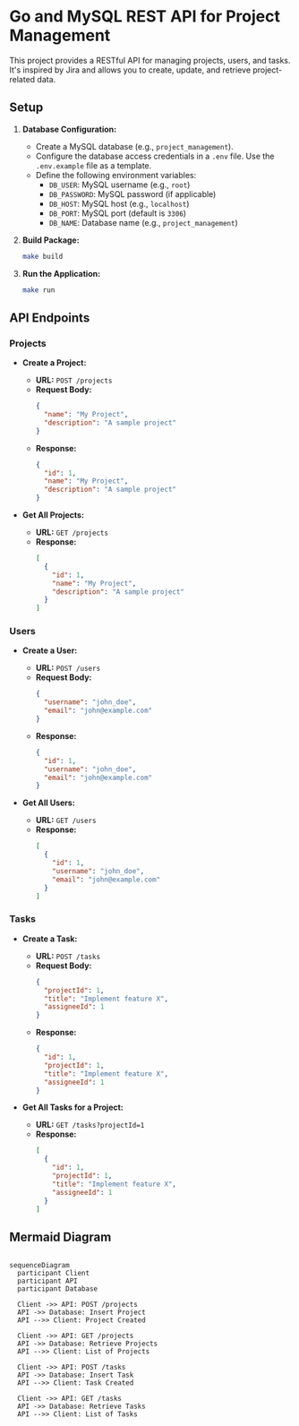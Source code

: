 # Go and MySQL REST API for Project Management

This project provides a RESTful API for managing projects, users, and tasks. It's inspired by Jira and allows you to create, update, and retrieve project-related data.

## Setup

1. **Database Configuration:**
   - Create a MySQL database (e.g., `project_management`).
   - Configure the database access credentials in a `.env` file. Use the `.env.example` file as a template.
   - Define the following environment variables:
     - `DB_USER`: MySQL username (e.g., `root`)
     - `DB_PASSWORD`: MySQL password (if applicable)
     - `DB_HOST`: MySQL host (e.g., `localhost`)
     - `DB_PORT`: MySQL port (default is `3306`)
     - `DB_NAME`: Database name (e.g., `project_management`)

2. **Build Package:**
   ```bash
   make build
   ```

3. **Run the Application:**
   ```bash
   make run
   ```

## API Endpoints

### Projects

- **Create a Project:**
  - **URL:** `POST /projects`
  - **Request Body:**
    ```json
    {
      "name": "My Project",
      "description": "A sample project"
    }
    ```
  - **Response:**
    ```json
    {
      "id": 1,
      "name": "My Project",
      "description": "A sample project"
    }
    ```

- **Get All Projects:**
  - **URL:** `GET /projects`
  - **Response:**
    ```json
    [
      {
        "id": 1,
        "name": "My Project",
        "description": "A sample project"
      }
    ]
    ```

### Users

- **Create a User:**
  - **URL:** `POST /users`
  - **Request Body:**
    ```json
    {
      "username": "john_doe",
      "email": "john@example.com"
    }
    ```
  - **Response:**
    ```json
    {
      "id": 1,
      "username": "john_doe",
      "email": "john@example.com"
    }
    ```

- **Get All Users:**
  - **URL:** `GET /users`
  - **Response:**
    ```json
    [
      {
        "id": 1,
        "username": "john_doe",
        "email": "john@example.com"
      }
    ]
    ```

### Tasks

- **Create a Task:**
  - **URL:** `POST /tasks`
  - **Request Body:**
    ```json
    {
      "projectId": 1,
      "title": "Implement feature X",
      "assigneeId": 1
    }
    ```
  - **Response:**
    ```json
    {
      "id": 1,
      "projectId": 1,
      "title": "Implement feature X",
      "assigneeId": 1
    }
    ```

- **Get All Tasks for a Project:**
  - **URL:** `GET /tasks?projectId=1`
  - **Response:**
    ```json
    [
      {
        "id": 1,
        "projectId": 1,
        "title": "Implement feature X",
        "assigneeId": 1
      }
    ]
    ```

## Mermaid Diagram

```mermaid

sequenceDiagram
  participant Client
  participant API
  participant Database

  Client ->> API: POST /projects
  API ->> Database: Insert Project
  API -->> Client: Project Created

  Client ->> API: GET /projects
  API ->> Database: Retrieve Projects
  API -->> Client: List of Projects

  Client ->> API: POST /tasks
  API ->> Database: Insert Task
  API -->> Client: Task Created

  Client ->> API: GET /tasks
  API ->> Database: Retrieve Tasks
  API -->> Client: List of Tasks
```
